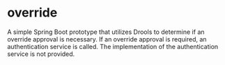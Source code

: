 # override
A simple Spring Boot prototype that utilizes Drools to determine if an override approval is necessary. If an override approval is required, an authentication service is called. The implementation of the authentication service is not provided.
